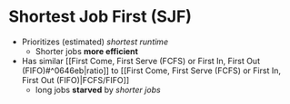 # Shortest Job First (SJF)

- Prioritizes (estimated) *shortest runtime*
	- Shorter jobs **more efficient**
- Has similar [[First Come, First Serve (FCFS) or First In, First Out (FIFO)#^0646eb|ratio]] to [[First Come, First Serve (FCFS) or First In, First Out (FIFO)|FCFS/FIFO]]
	- long jobs **starved** by *shorter jobs*
